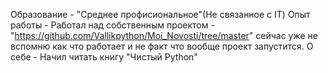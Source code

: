 Образование - "Среднее профисиональное"(Не связанное с IT)
Опыт работы - Работал над собственным проектом - "https://github.com/Vallikpython/Moi_Novosti/tree/master" сейчас уже не вспомню как что работает и не факт что вообще проект запустится.
О себе - Начил читать книгу "Чистый Python"
